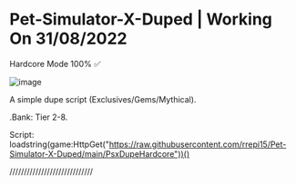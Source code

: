 # Pet-Simulator-X-Duped | Working On 31/08/2022

Hardcore Mode 100% ✅

![image](https://user-images.githubusercontent.com/69186380/187580288-2685e258-f371-44c9-9540-2122a98cee6e.png)


A simple dupe script (Exclusives/Gems/Mythical).

.Bank: Tier 2-8.

Script: loadstring(game:HttpGet("https://raw.githubusercontent.com/rrepi15/Pet-Simulator-X-Duped/main/PsxDupeHardcore"))()

/////////////////////////////


